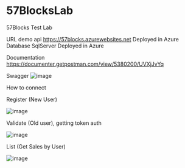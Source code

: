# 57BlocksLab
57Blocks Test Lab

URL demo api
https://57blocks.azurewebsites.net
Deployed in Azure
Database SqlServer Deployed in Azure

Documentation
https://documenter.getpostman.com/view/5380200/UVXjJvYq

Swagger
![image](https://user-images.githubusercontent.com/574513/149524442-e7323d0b-1f29-41b5-8d14-c6c497fcad41.png)


How to connect

Register (New User)

![image](https://user-images.githubusercontent.com/574513/149524698-daadeb23-38db-47ff-83cf-03cd0be46fbb.png)

Validate (Old user), getting token auth

![image](https://user-images.githubusercontent.com/574513/149528280-815b5ab3-886c-414b-aa35-1ddf4feb95c4.png)


List (Get Sales by User)

![image](https://user-images.githubusercontent.com/574513/149530274-b6603789-f563-47f5-a930-07c744b2e71a.png)

